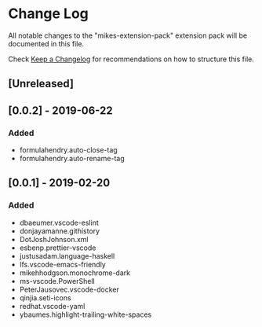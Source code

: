 # Change Log

All notable changes to the "mikes-extension-pack" extension pack will be documented in this file.

Check [Keep a Changelog](http://keepachangelog.com/) for recommendations on how to structure this file.

## [Unreleased]

## [0.0.2] - 2019-06-22

### Added

- formulahendry.auto-close-tag
- formulahendry.auto-rename-tag

## [0.0.1] - 2019-02-20

### Added

- dbaeumer.vscode-eslint
- donjayamanne.githistory
- DotJoshJohnson.xml
- esbenp.prettier-vscode
- justusadam.language-haskell
- lfs.vscode-emacs-friendly
- mikehhodgson.monochrome-dark
- ms-vscode.PowerShell
- PeterJausovec.vscode-docker
- qinjia.seti-icons
- redhat.vscode-yaml
- ybaumes.highlight-trailing-white-spaces
